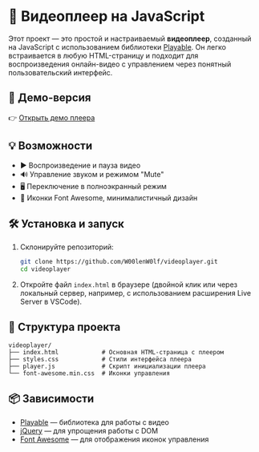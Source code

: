 # 🎥 Видеоплеер на JavaScript

Этот проект — это простой и настраиваемый **видеоплеер**, созданный на JavaScript с использованием библиотеки [Playable](https://github.com/epam/Playable). Он легко встраивается в любую HTML-страницу и подходит для воспроизведения онлайн-видео с управлением через понятный пользовательский интерфейс.

## 🔗 Демо-версия

👉 [Открыть демо плеера](https://w00lenw0lf.github.io/videoplayer/)

## 💡 Возможности

- ▶️ Воспроизведение и пауза видео  
- 🔊 Управление звуком и режимом "Mute"  
- 🖥️ Переключение в полноэкранный режим  
- 💅 Иконки Font Awesome, минималистичный дизайн  

## 🛠️ Установка и запуск

1. Склонируйте репозиторий:
   ```bash
   git clone https://github.com/W00lenW0lf/videoplayer.git
   cd videoplayer
   ```

2. Откройте файл `index.html` в браузере (двойной клик или через локальный сервер, например, с использованием расширения Live Server в VSCode).

## 📁 Структура проекта

```
videoplayer/
├── index.html            # Основная HTML-страница с плеером
├── styles.css            # Стили интерфейса плеера
├── player.js             # Скрипт инициализации плеера
└── font-awesome.min.css  # Иконки управления
```

## 📦 Зависимости

- [Playable](https://github.com/epam/Playable) — библиотека для работы с видео
- [jQuery](https://jquery.com/) — для упрощения работы с DOM
- [Font Awesome](https://fontawesome.com/) — для отображения иконок управления